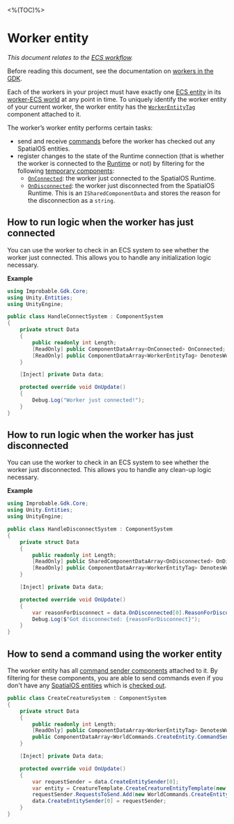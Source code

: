 <%(TOC)%>

# Worker entity

_This document relates to the [ECS workflow]({{urlRoot}}/reference/workflows/overview)._

Before reading this document, see the documentation on [workers in the GDK]({{urlRoot}}/reference/concepts/worker).

Each of the workers in your project must have exactly one [ECS entity]({{urlRoot}}/reference/glossary#unity-ecs-entity) in its [worker-ECS world]({{urlRoot}}/reference/concepts/worker#workers-and-ecs-worlds) at any point in time. To uniquely identify the worker entity of your current worker, the worker entity has the [`WorkerEntityTag`]({{urlRoot}}/api/core/worker-entity-tag) component attached to it.

The worker’s worker entity performs certain tasks:

  * send and receive [commands](https://docs.improbable.io/reference/latest/shared/glossary#command) before the worker has checked out any SpatialOS entities.
  * register changes to the state of the Runtime connection (that is whether the worker is connected to the [Runtime]({{urlRoot}}/reference/glossary#spatialos-runtime) or not) by filtering for the following [temporary components]({{urlRoot}}/reference/workflows/ecs/temporary-components):
     * [`OnConnected`]({{urlRoot}}/api/core/on-connected): the worker just connected to the SpatialOS Runtime.
     * [`OnDisconnected`]({{urlRoot}}/api/core/on-disconnected): the worker just disconnected from the SpatialOS Runtime. This is an `ISharedComponentData` and stores the reason for the disconnection as a `string`.

## How to run logic when the worker has just connected

You can use the worker to check in an ECS system to see whether the worker just
connected. This allows you to handle any initialization logic necessary.

**Example**

```csharp
using Improbable.Gdk.Core;
using Unity.Entities;
using UnityEngine;

public class HandleConnectSystem : ComponentSystem
{
    private struct Data
    {
        public readonly int Length;
        [ReadOnly] public ComponentDataArray<OnConnected> OnConnected;
        [ReadOnly] public ComponentDataArray<WorkerEntityTag> DenotesWorkerEntity;
    }

    [Inject] private Data data;

    protected override void OnUpdate()
    {
        Debug.Log("Worker just connected!");
    }
}
```

## How to run logic when the worker has just disconnected

You can use the worker to check in an ECS system to see whether the worker just disconnected. This allows you to handle any clean-up logic necessary.

**Example**

```csharp
using Improbable.Gdk.Core;
using Unity.Entities;
using UnityEngine;

public class HandleDisconnectSystem : ComponentSystem
{
    private struct Data
    {
        public readonly int Length;
        [ReadOnly] public SharedComponentDataArray<OnDisconnected> OnDisconnected;
        [ReadOnly] public ComponentDataArray<WorkerEntityTag> DenotesWorkerEntity;
    }

    [Inject] private Data data;

    protected override void OnUpdate()
    {
        var reasonForDisconnect = data.OnDisconnected[0].ReasonForDisconnect;
        Debug.Log($"Got disconnected: {reasonForDisconnect}");
    }
}
```

## How to send a command using the worker entity

The worker entity has all [command sender components]({{urlRoot}}/reference/workflows/ecs/interaction/commands/component-commands) attached to it.
By filtering for these components, you are able to send commands even if you don't have any [SpatialOS entities]({{urlRoot}}/reference/glossary#spatialos-entity) which is [checked out]({{urlRoot}}/reference/glossary#checking-out).

```csharp
public class CreateCreatureSystem : ComponentSystem
{
    private struct Data
    {
        public readonly int Length;
        [ReadOnly] public ComponentDataArray<WorkerEntityTag> DenotesWorkerEntity;
        public ComponentDataArray<WorldCommands.CreateEntity.CommandSender> CreateEntitySender;
    }

    [Inject] private Data data;

    protected override void OnUpdate()
    {
        var requestSender = data.CreateEntitySender[0];
        var entity = CreatureTemplate.CreateCreatureEntityTemplate(new Coordinates(0, 0, 0));
        requestSender.RequestsToSend.Add(new WorldCommands.CreateEntity.Request(entity));
        data.CreateEntitySender[0] = requestSender;
    }
}
```
